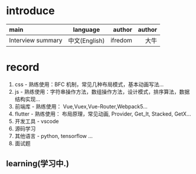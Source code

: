 # introduce

| main              |   language    |  author | author |
| :---------------- | :-----------: | ------: | -----: |
| Interview summary | 中文(English) | ifredom |   大牛 |

# record

1. css - 熟练使用：BFC 机制，常见几种布局模式，基本动画写法...
2. js - 熟练使用：字符串操作方法，数组操作方法，设计模式，排序算法，数据结构实现...
3. 前端库 - 熟练使用： Vue,Vuex,Vue-Router,Webpack5...
4. flutter - 熟练使用： 布局原理，常见动画, Provider, Get_It, Stacked, GetX...
5. 开发工具 - vscode
6. 源码学习
7. 其他语言 - python, tensorflow ...
8. 面试题

## learning(学习中.)
